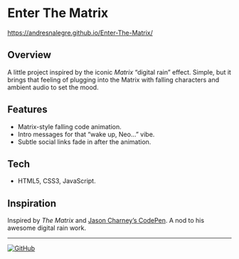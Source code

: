 # Enter The Matrix
https://andresnalegre.github.io/Enter-The-Matrix/

## Overview  
A little project inspired by the iconic *Matrix* “digital rain” effect. Simple, but it brings that feeling of plugging into the Matrix with falling characters and ambient audio to set the mood.

## Features  
- Matrix-style falling code animation.
- Intro messages for that “wake up, Neo…” vibe.
- Subtle social links fade in after the animation.

## Tech  
- HTML5, CSS3, JavaScript.

## Inspiration  
Inspired by *The Matrix* and [Jason Charney’s CodePen](https://codepen.io/jrcharney/pen/ExwbZGd). A nod to his awesome digital rain work.

---

[![GitHub](https://img.shields.io/badge/Made%20by-Andres%20Nicolas%20Alegre-brightgreen)](https://github.com/andresnalegre)
